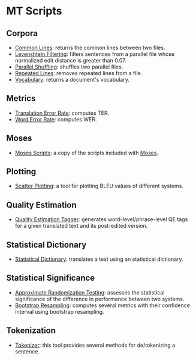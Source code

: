 # MT Scripts

## Corpora
* [Common Lines](cl): returns the common lines between two files.
* [Levenshtein Filtering](levfil): filters sentences from a parallel file whose normalized edit distance is greater than 0.07.
* [Parallel Shuffling](pashu): shuffles two parallel files.
* [Repeated Lines](rl): removes repeated lines from a file.
* [Vocabulary](vocab): returns a document's vocabulary.

## Metrics
* [Translation Error Rate](ter): computes TER.
* [Word Error Rate](wer): computes WER.

## Moses
* [Moses Scripts](moses): a copy of the scripts included with [Moses](https://github.com/moses-smt/mosesdecoder).

## Plotting
* [Scatter Plotting](scaplo): a tool for plotting BLEU values of different systems.

## Quality Estimation
* [Quality Estimation Tagger](https://github.com/midobal/qet): generates word-level/phrase-level QE tags for a given translated text and its post-edited version.

## Statistical Dictionary
* [Statistical Dictionary](https://github.com/midobal/sd): translates a text using an statistical dictionary.

## Statistical Significance
* [Approximate Randomization Testing](art): assesses the statistical significance of the difference in performance between two systems.
* [Bootstrap Resampling](confinter): computes several metrics with their confidence interval using bootstrap resampling.

## Tokenization
* [Tokenizer](https://github.com/midobal/tokenizer): this tool provides several methods for de/tokenizing a sentence.

